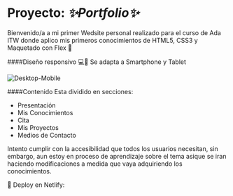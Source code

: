 # Proyecto: *✨Portfolio✨*

Bienvenido/a a mi primer Wedsite personal realizado para el curso de Ada ITW donde aplico mis primeros conocimientos de HTML5, CSS3 y Maquetado con Flex 🙌

####Diseño responsivo 💻📱
Se adapta a Smartphone y Tablet


![Desktop-Mobile](imagenes/foto_readme)

####Contenido
Esta dividido en secciones: 
- Presentación
- Mis Conocimientos
- Cita
- Mis Proyectos
- Medios de Contacto

Intento cumplir con la accesibilidad que todos los usuarios necesitan, sin embargo, aun estoy en proceso de aprendizaje sobre el tema asique se iran haciendo modificaciones a medida que vaya adquiriendo los conocimientos. 

📌 Deploy en Netlify: 
[](https://diamelagiardini.netlify.app/)